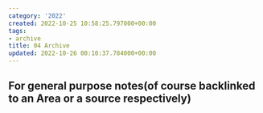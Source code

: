 ```yaml
---
category: '2022'
created: 2022-10-25 10:58:25.797000+00:00
tags:
- archive
title: 04 Archive
updated: 2022-10-26 00:10:37.784000+00:00
---
```

   
## For general purpose notes(of course backlinked to an Area or a source respectively)